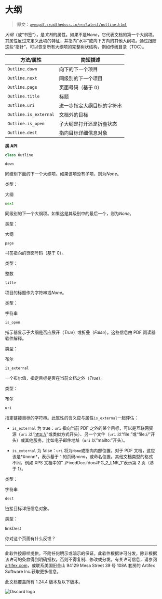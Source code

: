 # 大纲

> 原文：[`pymupdf.readthedocs.io/en/latest/outline.html`](https://pymupdf.readthedocs.io/en/latest/outline.html)

*大纲*（或“书签”），是*文档*的属性。如果不是*None*，它代表文档的第一个大纲项。其属性反过来定义此项的特征，并指向“水平”或向下方向的其他大纲项。通过跟随这些“指针”，可以恢复所有大纲项的完整树状结构，例如传统目录（TOC）。

| **方法/属性** | **简短描述** |
| --- | --- |
| `Outline.down` | 向下的下一个项目 |
| `Outline.next` | 同级别的下一个项目 |
| `Outline.page` | 页面号码（基于 0） |
| `Outline.title` | 标题 |
| `Outline.uri` | 进一步指定大纲目标的字符串 |
| `Outline.is_external` | 文档外的目标 |
| `Outline.is_open` | 子大纲是打开还是折叠状态 |
| `Outline.dest` | 指向目标详细信息对象 |

**类 API**

```py
class Outline
```

```py
down
```

同级别下面的下一个大纲项。如果该项没有子项，则为*None*。

类型：

大纲

```py
next
```

同级别的下一个大纲项。如果这是其级别中的最后一个，则为*None*。

类型：

大纲

```py
page
```

书签指向的页面号码（基于 0）。

类型：

整数

```py
title
```

项目的标题作为字符串或*None*。

类型：

字符串

```py
is_open
```

指示器显示子大纲是否应展开（*True*）或折叠（*False*）。这些信息由 PDF 阅读器软件解释。

类型：

布尔

```py
is_external
```

一个布尔值，指定目标是否在当前文档之外（*True*）。

类型：

布尔

```py
uri
```

指定链接目标的字符串。此属性的含义应与属性`is_external`一起评估：

+   `is_external` 为 true：`uri` 指向当前 PDF 之外的某个目标，可以是互联网资源（`uri` 以“[http://](http://)”或类似方式开头）、另一个文件（`uri` 以“file:”或“file://”开头）或其他服务，比如电子邮件地址（`uri` 以“mailto:”开头）。

+   `is_external` 为 false：`uri` 将为`None`或指向内部位置。对于 PDF 文档，这应该是*#nnnn*，表示基于 1 的页码*nnnn*，或命名位置。其他文档类型的格式不同，例如 XPS 文档中的“../FixedDoc.fdoc#PG_2_LNK_1”表示第 2 页（基于 1）。

类型：

字符串

```py
dest
```

链接目标详细信息对象。

类型：

linkDest

你对这个页面有什么反馈？

* * *

此软件按原样提供，不附任何明示或暗示的保证。此软件根据许可分发，除非根据该许可的条款得到明确授权，否则不得复制、修改或分发。有关许可信息，请参阅[artifex.com](https://www.artifex.com?utm_source=rtd-pymupdf&utm_medium=rtd&utm_content=footer-link)，或联系美国旧金山 94129 Mesa Street 39 号 108A 套房的 Artifex Software Inc.获取更多信息。

此文档覆盖所有 1.24.4 版本及以下版本。

![Discord logo](https://discord.gg/TSpYGBW4eq)
